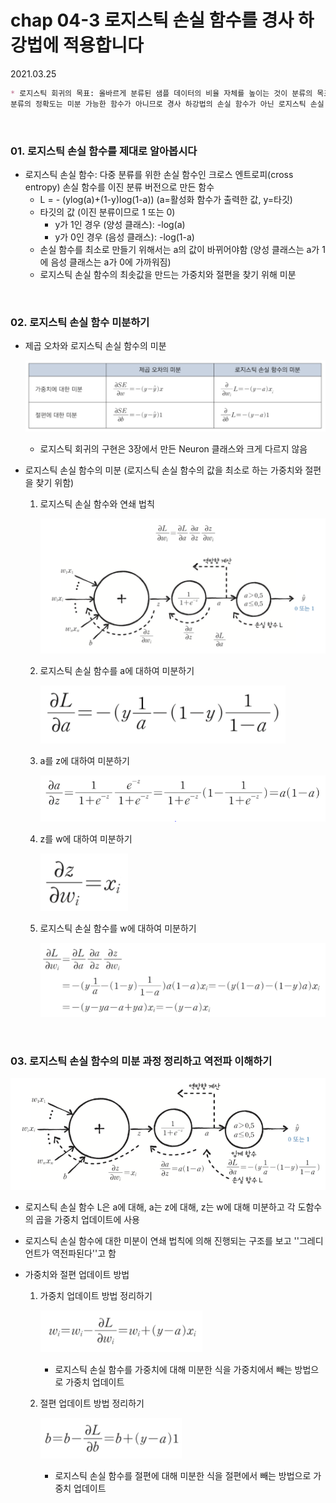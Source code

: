 # chap 04-3 로지스틱 손실 함수를 경사 하강법에 적용합니다

2021.03.25

``` markdown
* 로지스틱 회귀의 목표: 올바르게 분류된 샘플 데이터의 비율 자체를 높이는 것이 분류의 목표
분류의 정확도는 미분 가능한 함수가 아니므로 경사 하강법의 손실 함수가 아닌 로지스틱 손실 함수를 사용
```

<br>

### 01. 로지스틱 손실 함수를 제대로 알아봅시다

* 로지스틱 손실 함수: 다중 분류를 위한 손실 함수인 크로스 엔트로피(cross entropy) 손실 함수를 이진 분류 버전으로 만든 함수
  * L = - (ylog(a)+(1-y)log(1-a))	(a=활성화 함수가 출력한 값, y=타깃)
  * 타깃의 값 (이진 분류이므로 1 또는 0)
    * y가 1인 경우 (양성 클래스): -log(a)
    * y가 0인 경우 (음성 클래스): -log(1-a)
  * 손실 함수를 최소로 만들기 위해서는 a의 값이 바뀌어야함 (양성 클래스는 a가 1에 음성 클래스는 a가 0에 가까워짐)
  * 로지스틱 손실 함수의 최솟값을 만드는 가중치와 절편을 찾기 위해 미분 

<br>

### 02. 로지스틱 손실 함수 미분하기

* 제곱 오차와 로지스틱 손실 함수의 미분

  ![image01](https://github.com/hyunmin0317/DeepLearning_Study/blob/master/chap04/section03/image01.PNG?raw=true)

  * 로지스틱 회귀의 구현은 3장에서 만든 Neuron 클래스와 크게 다르지 않음

* 로지스틱 손실 함수의 미분 (로지스틱 손실 함수의 값을 최소로 하는 가중치와 절편을 찾기 위함)

  1. 로지스틱 손실 함수와 연쇄 법칙

     ![image02](https://github.com/hyunmin0317/DeepLearning_Study/blob/master/chap04/section03/image02.PNG?raw=true)

  2. 로지스틱 손실 함수를 a에 대하여 미분하기

     ![image03](https://github.com/hyunmin0317/DeepLearning_Study/blob/master/chap04/section03/image03.PNG?raw=true)

  3. a를 z에 대하여 미분하기

     ![image04](https://github.com/hyunmin0317/DeepLearning_Study/blob/master/chap04/section03/image04.PNG?raw=true)

  4. z를 w에 대하여 미분하기

     ![image05](https://github.com/hyunmin0317/DeepLearning_Study/blob/master/chap04/section03/image05.PNG?raw=true)

  5. 로지스틱 손실 함수를 w에 대하여 미분하기

     ![image06](https://github.com/hyunmin0317/DeepLearning_Study/blob/master/chap04/section03/image06.PNG?raw=true)

<br>

### 03. 로지스틱 손실 함수의 미분 과정 정리하고 역전파 이해하기

![image07](https://github.com/hyunmin0317/DeepLearning_Study/blob/master/chap04/section03/image07.PNG?raw=true)

* 로지스틱 손실 함수 L은 a에 대해, a는 z에 대해, z는 w에 대해 미분하고 각 도함수의 곱을 가중치 업데이트에 사용

* 로지스틱 손실 함수에 대한 미분이 연쇄 법칙에 의해 진행되는 구조를 보고 ''그레디언트가 역전파된다''고 함

* 가중치와 절편 업데이트 방법

  1. 가중치 업데이트 방법 정리하기

     ![image08](https://github.com/hyunmin0317/DeepLearning_Study/blob/master/chap04/section03/image08.PNG?raw=true)

     * 로지스틱 손실 함수를 가중치에 대해 미분한 식을 가중치에서 빼는 방법으로 가중치 업데이트

  2. 절편 업데이트 방법 정리하기

     ![image09](https://github.com/hyunmin0317/DeepLearning_Study/blob/master/chap04/section03/image09.PNG?raw=true)

     * 로지스틱 손실 함수를 절편에 대해 미분한 식을 절편에서 빼는 방법으로 가중치 업데이트